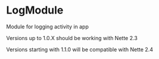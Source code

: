 # LogModule
Module for logging activity in app

Versions up to 1.0.X should be working with Nette 2.3

Versions starting with 1.1.0 will be compatible with Nette 2.4

